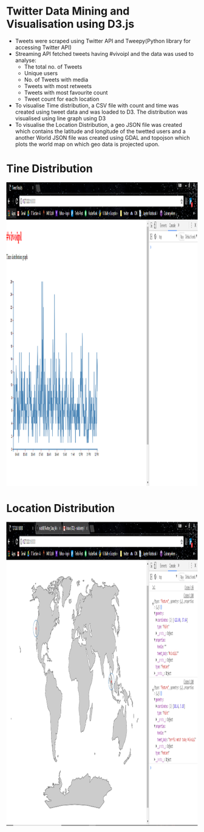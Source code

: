 # Twitter Data Mining and Visualisation using D3.js

- Tweets were scraped using Twitter API and Tweepy(Python library for accessing Twitter API)
- Streaming API fetched tweets having #vivoipl and the data was used to analyse:
  * The total no. of Tweets
  * Unique users
  * No. of Tweets with media
  * Tweets with most retweets
  * Tweets with most favourite count
  * Tweet count for each location
- To visualise Time distribution, a CSV file with count and time was created using tweet data and was loaded to D3. The distribution was visualised using line graph using D3
- To visualise the Location Distribution, a geo JSON file was created which contains the latitude and longitude of the twetted users and a another World JSON file was created using GDAL and topojson which plots the world map on which geo data is projected upon.

# Tine Distribution
<img src="time_distribution.png" width=800 height=800 />

# Location Distribution
<img src="location_dist.png" width=800 height=800 />
